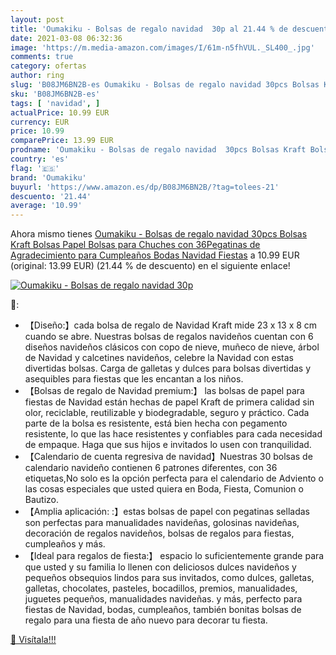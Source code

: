 ```yaml
---
layout: post
title: 'Oumakiku - Bolsas de regalo navidad  30p al 21.44 % de descuento'
date: 2021-03-08 06:32:36
image: 'https://m.media-amazon.com/images/I/61m-n5fhVUL._SL400_.jpg'
comments: true
category: ofertas
author: ring
slug: 'B08JM6BN2B-es Oumakiku - Bolsas de regalo navidad 30pcs Bolsas Kraft...'
sku: 'B08JM6BN2B-es'
tags: [ 'navidad', ]
actualPrice: 10.99 EUR
currency: EUR
price: 10.99
comparePrice: 13.99 EUR
prodname: 'Oumakiku - Bolsas de regalo navidad  30pcs Bolsas Kraft Bolsas Papel  Bolsas para Chuches con 36Pegatinas de Agradecimiento para Cumpleaños  Bodas  Navidad  Fiestas'
country: 'es'
flag: '🇪🇸'
brand: 'Oumakiku'
buyurl: 'https://www.amazon.es/dp/B08JM6BN2B/?tag=tolees-21'
descuento: '21.44'
average: '10.99'
---
```


Ahora mismo tienes [Oumakiku - Bolsas de regalo navidad  30pcs Bolsas Kraft Bolsas Papel  Bolsas para Chuches con 36Pegatinas de Agradecimiento para Cumpleaños  Bodas  Navidad  Fiestas](https://www.amazon.es/dp/B08JM6BN2B/?tag=tolees-21) a 10.99 EUR (original: 13.99 EUR) (21.44 %  de descuento) en el siguiente enlace!

[![Oumakiku - Bolsas de regalo navidad  30p](https://m.media-amazon.com/images/I/61m-n5fhVUL._SL400_.jpg)](https://www.amazon.es/dp/B08JM6BN2B/?tag=tolees-21)

🔎:

- 【Diseño:】cada bolsa de regalo de Navidad Kraft mide 23 x 13 x 8 cm cuando se abre. Nuestras bolsas de regalos navideños cuentan con 6 diseños navideños clásicos con copo de nieve, muñeco de nieve, árbol de Navidad y calcetines navideños, celebre la Navidad con estas divertidas bolsas. Carga de galletas y dulces para bolsas divertidas y asequibles para fiestas que les encantan a los niños.
- 【Bolsas de regalo de Navidad premium:】 las bolsas de papel para fiestas de Navidad están hechas de papel Kraft de primera calidad sin olor, reciclable, reutilizable y biodegradable, seguro y práctico. Cada parte de la bolsa es resistente, está bien hecha con pegamento resistente, lo que las hace resistentes y confiables para cada necesidad de empaque. Haga que sus hijos e invitados lo usen con tranquilidad.
- 【Calendario de cuenta regresiva de navidad】Nuestras 30 bolsas de calendario navideño contienen 6 patrones diferentes, con 36 etiquetas,No solo es la opción perfecta para el calendario de Adviento o las cosas especiales que usted quiera en Boda, Fiesta, Comunion o Bautizo.
- 【Amplia aplicación: :】estas bolsas de papel con pegatinas selladas son perfectas para manualidades navideñas, golosinas navideñas, decoración de regalos navideños, bolsas de regalos para fiestas, cumpleaños y más.
- 【Ideal para regalos de fiesta:】 espacio lo suficientemente grande para que usted y su familia lo llenen con deliciosos dulces navideños y pequeños obsequios lindos para sus invitados, como dulces, galletas, galletas, chocolates, pasteles, bocadillos, premios, manualidades, juguetes pequeños, manualidades navideñas. y más, perfecto para fiestas de Navidad, bodas, cumpleaños, también bonitas bolsas de regalo para una fiesta de año nuevo para decorar tu fiesta.

[🛒 Visítala!!!](https://www.amazon.es/dp/B08JM6BN2B/?tag=tolees-21)
